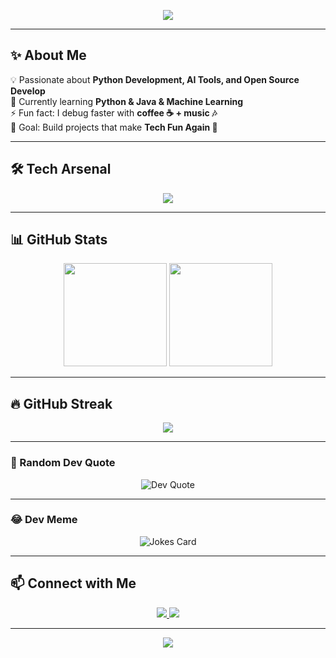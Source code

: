 <!-- Header Banner -->
<p align="center">
  <img src="https://capsule-render.vercel.app/api?type=waving&color=gradient&height=200&section=header&text=Jaswanth%20Kumar&fontSize=40&fontColor=ffffff&animation=twinkling&fontAlignY=35"/>
</p>

---

## ✨ About Me  
💡 Passionate about **Python Development, AI Tools, and Open Source Develop**  
🌱 Currently learning **Python & Java & Machine Learning**  
⚡ Fun fact: I debug faster with **coffee ☕ + music 🎶**  
🎯 Goal: Build projects that make **Tech Fun Again 🚀**  

---

## 🛠️ Tech Arsenal  
<p align="center">
  <img src="https://skillicons.dev/icons?i=python,cpp,js,react,nodejs,express,html,css,tailwind,git,github,vscode,mysql,mongodb" />
</p>

---

## 📊 GitHub Stats  
<p align="center">
  <img src="https://github-readme-stats.vercel.app/api?username=Jaswanth-Kumar-2007&show_icons=true&theme=radical" height="165"/>
  <img src="https://github-readme-stats.vercel.app/api/top-langs/?username=Jaswanth-Kumar-2007&layout=compact&theme=tokyonight" height="165"/>
</p>

---

## 🔥 GitHub Streak  
<p align="center">
  <img src="https://github-readme-streak-stats.herokuapp.com/?user=Jaswanth-Kumar-2007&theme=highcontrast"/>
</p>


---

### 💬 Random Dev Quote  
<p align="center">
  <img src="https://quotes-github-readme.vercel.app/api?type=horizontal&theme=radical" alt="Dev Quote"/>
</p>

---

### 😂 Dev Meme  
<p align="center">
  <img src="https://readme-jokes.vercel.app/api?hideBorder&theme=radical" alt="Jokes Card"/>
</p>

---

## 📫 Connect with Me  
<p align="center">
  <a href="https://linkedin.com/in/jaswanth-kumar-kamireddi-86ba09373" target="_blank">
    <img src="https://img.shields.io/badge/LinkedIn-%230077B5.svg?&style=for-the-badge&logo=linkedin&logoColor=white" />
  </a>
  <a href="https://github.com/Jaswanth-Kumar-2007">
    <img src="https://img.shields.io/badge/GitHub-100000?style=for-the-badge&logo=github&logoColor=white" />
  </a>
</p>

---

<!-- Footer -->
<p align="center">
  <img src="https://capsule-render.vercel.app/api?type=waving&color=gradient&height=120&section=footer"/>
</p>
